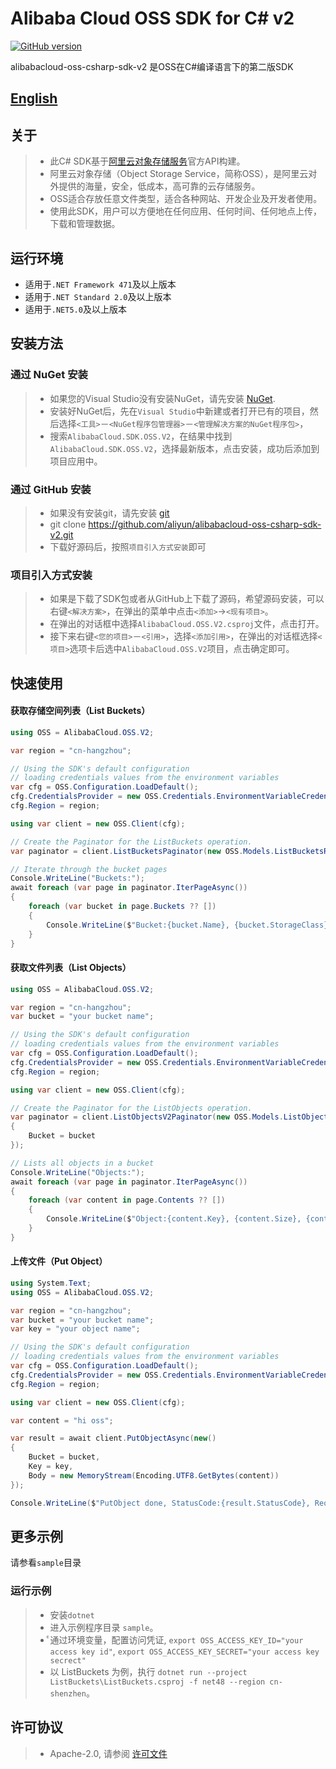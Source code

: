 # Alibaba Cloud OSS SDK for C# v2

[![GitHub version](https://badge.fury.io/gh/aliyun%2Falibabacloud-oss-csharp-sdk-v2.svg)](https://badge.fury.io/gh/aliyun%2Falibabacloud-oss-csharp-sdk-v2)

alibabacloud-oss-csharp-sdk-v2 是OSS在C#编译语言下的第二版SDK

## [English](README.md)

## 关于
> - 此C# SDK基于[阿里云对象存储服务](http://www.aliyun.com/product/oss/)官方API构建。
> - 阿里云对象存储（Object Storage Service，简称OSS），是阿里云对外提供的海量，安全，低成本，高可靠的云存储服务。
> - OSS适合存放任意文件类型，适合各种网站、开发企业及开发者使用。
> - 使用此SDK，用户可以方便地在任何应用、任何时间、任何地点上传，下载和管理数据。

## 运行环境
 - 适用于`.NET Framework 471`及以上版本
 - 适用于`.NET Standard 2.0`及以上版本
 - 适用于`.NET5.0`及以上版本

## 安装方法
### 通过 NuGet 安装
> - 如果您的Visual Studio没有安装NuGet，请先安装 [NuGet](http://docs.nuget.org/docs/start-here/installing-nuget).
> - 安装好NuGet后，先在`Visual Studio`中新建或者打开已有的项目，然后选择`<工具>`－`<NuGet程序包管理器>`－`<管理解决方案的NuGet程序包>`，
> - 搜索`AlibabaCloud.SDK.OSS.V2`，在结果中找到`AlibabaCloud.SDK.OSS.V2`，选择最新版本，点击安装，成功后添加到项目应用中。

### 通过 GitHub 安装
> - 如果没有安装git，请先安装 [git](https://git-scm.com/downloads)
> - git clone https://github.com/aliyun/alibabacloud-oss-csharp-sdk-v2.git
> - 下载好源码后，按照`项目引入方式安装`即可

### 项目引入方式安装
> - 如果是下载了SDK包或者从GitHub上下载了源码，希望源码安装，可以右键`<解决方案>`，在弹出的菜单中点击`<添加>`->`<现有项目>`。
> - 在弹出的对话框中选择`AlibabaCloud.OSS.V2.csproj`文件，点击打开。
> - 接下来右键`<您的项目>`－`<引用>`，选择`<添加引用>`，在弹出的对话框选择`<项目>`选项卡后选中`AlibabaCloud.OSS.V2`项目，点击确定即可。

## 快速使用
#### 获取存储空间列表（List Buckets）
```csharp
using OSS = AlibabaCloud.OSS.V2;

var region = "cn-hangzhou";

// Using the SDK's default configuration
// loading credentials values from the environment variables
var cfg = OSS.Configuration.LoadDefault();
cfg.CredentialsProvider = new OSS.Credentials.EnvironmentVariableCredentialsProvider();
cfg.Region = region;

using var client = new OSS.Client(cfg);

// Create the Paginator for the ListBuckets operation.
var paginator = client.ListBucketsPaginator(new OSS.Models.ListBucketsRequest());

// Iterate through the bucket pages
Console.WriteLine("Buckets:");
await foreach (var page in paginator.IterPageAsync())
{
    foreach (var bucket in page.Buckets ?? [])
    {
        Console.WriteLine($"Bucket:{bucket.Name}, {bucket.StorageClass}, {bucket.Location}");
    }
}
```

#### 获取文件列表（List Objects）
```csharp
using OSS = AlibabaCloud.OSS.V2;

var region = "cn-hangzhou";
var bucket = "your bucket name";

// Using the SDK's default configuration
// loading credentials values from the environment variables
var cfg = OSS.Configuration.LoadDefault();
cfg.CredentialsProvider = new OSS.Credentials.EnvironmentVariableCredentialsProvider();
cfg.Region = region;

using var client = new OSS.Client(cfg);

// Create the Paginator for the ListObjects operation.
var paginator = client.ListObjectsV2Paginator(new OSS.Models.ListObjectsV2Request()
{
    Bucket = bucket
});

// Lists all objects in a bucket
Console.WriteLine("Objects:");
await foreach (var page in paginator.IterPageAsync())
{
    foreach (var content in page.Contents ?? [])
    {
        Console.WriteLine($"Object:{content.Key}, {content.Size}, {content.LastModified}");
    }
}
```

#### 上传文件（Put Object）
```csharp
using System.Text;
using OSS = AlibabaCloud.OSS.V2;

var region = "cn-hangzhou";
var bucket = "your bucket name";
var key = "your object name";

// Using the SDK's default configuration
// loading credentials values from the environment variables
var cfg = OSS.Configuration.LoadDefault();
cfg.CredentialsProvider = new OSS.Credentials.EnvironmentVariableCredentialsProvider();
cfg.Region = region;

using var client = new OSS.Client(cfg);

var content = "hi oss";

var result = await client.PutObjectAsync(new()
{
    Bucket = bucket,
    Key = key,
    Body = new MemoryStream(Encoding.UTF8.GetBytes(content))
});

Console.WriteLine($"PutObject done, StatusCode:{result.StatusCode}, RequestId:{result.RequestId}.");
```

## 更多示例
请参看`sample`目录

### 运行示例
> - 安装`dotnet`
> - 进入示例程序目录 `sample`。
> - ͨ通过环境变量，配置访问凭证, `export OSS_ACCESS_KEY_ID="your access key id"`, `export OSS_ACCESS_KEY_SECRET="your access key secrect"`
> - 以 ListBuckets 为例，执行 `dotnet run --project ListBuckets\ListBuckets.csproj -f net48 --region cn-shenzhen`。

## 许可协议
> - Apache-2.0, 请参阅 [许可文件](LICENSE)